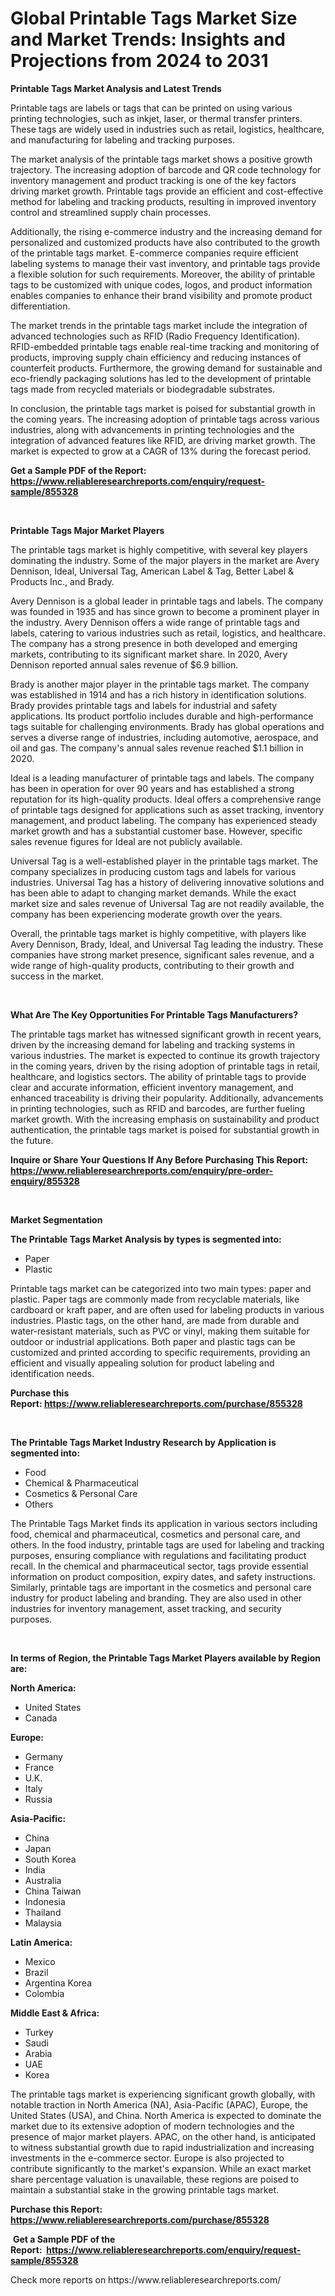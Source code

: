 <p><h1>Global Printable Tags Market Size and Market Trends: Insights and Projections from 2024 to 2031</h1></p><p><strong>Printable Tags Market Analysis and Latest Trends</strong></p>
<p><p>Printable tags are labels or tags that can be printed on using various printing technologies, such as inkjet, laser, or thermal transfer printers. These tags are widely used in industries such as retail, logistics, healthcare, and manufacturing for labeling and tracking purposes.</p><p>The market analysis of the printable tags market shows a positive growth trajectory. The increasing adoption of barcode and QR code technology for inventory management and product tracking is one of the key factors driving market growth. Printable tags provide an efficient and cost-effective method for labeling and tracking products, resulting in improved inventory control and streamlined supply chain processes.</p><p>Additionally, the rising e-commerce industry and the increasing demand for personalized and customized products have also contributed to the growth of the printable tags market. E-commerce companies require efficient labeling systems to manage their vast inventory, and printable tags provide a flexible solution for such requirements. Moreover, the ability of printable tags to be customized with unique codes, logos, and product information enables companies to enhance their brand visibility and promote product differentiation.</p><p>The market trends in the printable tags market include the integration of advanced technologies such as RFID (Radio Frequency Identification). RFID-embedded printable tags enable real-time tracking and monitoring of products, improving supply chain efficiency and reducing instances of counterfeit products. Furthermore, the growing demand for sustainable and eco-friendly packaging solutions has led to the development of printable tags made from recycled materials or biodegradable substrates.</p><p>In conclusion, the printable tags market is poised for substantial growth in the coming years. The increasing adoption of printable tags across various industries, along with advancements in printing technologies and the integration of advanced features like RFID, are driving market growth. The market is expected to grow at a CAGR of 13% during the forecast period.</p></p>
<p><strong>Get a Sample PDF of the Report:&nbsp; <a href="https://www.reliableresearchreports.com/enquiry/request-sample/855328">https://www.reliableresearchreports.com/enquiry/request-sample/855328</a></strong></p>
<p>&nbsp;</p>
<p><strong>Printable Tags Major Market Players</strong></p>
<p><p>The printable tags market is highly competitive, with several key players dominating the industry. Some of the major players in the market are Avery Dennison, Ideal, Universal Tag, American Label & Tag, Better Label & Products Inc., and Brady.</p><p>Avery Dennison is a global leader in printable tags and labels. The company was founded in 1935 and has since grown to become a prominent player in the industry. Avery Dennison offers a wide range of printable tags and labels, catering to various industries such as retail, logistics, and healthcare. The company has a strong presence in both developed and emerging markets, contributing to its significant market share. In 2020, Avery Dennison reported annual sales revenue of $6.9 billion.</p><p>Brady is another major player in the printable tags market. The company was established in 1914 and has a rich history in identification solutions. Brady provides printable tags and labels for industrial and safety applications. Its product portfolio includes durable and high-performance tags suitable for challenging environments. Brady has global operations and serves a diverse range of industries, including automotive, aerospace, and oil and gas. The company's annual sales revenue reached $1.1 billion in 2020.</p><p>Ideal is a leading manufacturer of printable tags and labels. The company has been in operation for over 90 years and has established a strong reputation for its high-quality products. Ideal offers a comprehensive range of printable tags designed for applications such as asset tracking, inventory management, and product labeling. The company has experienced steady market growth and has a substantial customer base. However, specific sales revenue figures for Ideal are not publicly available.</p><p>Universal Tag is a well-established player in the printable tags market. The company specializes in producing custom tags and labels for various industries. Universal Tag has a history of delivering innovative solutions and has been able to adapt to changing market demands. While the exact market size and sales revenue of Universal Tag are not readily available, the company has been experiencing moderate growth over the years.</p><p>Overall, the printable tags market is highly competitive, with players like Avery Dennison, Brady, Ideal, and Universal Tag leading the industry. These companies have strong market presence, significant sales revenue, and a wide range of high-quality products, contributing to their growth and success in the market.</p></p>
<p>&nbsp;</p>
<p><strong>What Are The Key Opportunities For Printable Tags Manufacturers?</strong></p>
<p><p>The printable tags market has witnessed significant growth in recent years, driven by the increasing demand for labeling and tracking systems in various industries. The market is expected to continue its growth trajectory in the coming years, driven by the rising adoption of printable tags in retail, healthcare, and logistics sectors. The ability of printable tags to provide clear and accurate information, efficient inventory management, and enhanced traceability is driving their popularity. Additionally, advancements in printing technologies, such as RFID and barcodes, are further fueling market growth. With the increasing emphasis on sustainability and product authentication, the printable tags market is poised for substantial growth in the future.</p></p>
<p><strong>Inquire or Share Your Questions If Any Before Purchasing This Report: <a href="https://www.reliableresearchreports.com/enquiry/pre-order-enquiry/855328">https://www.reliableresearchreports.com/enquiry/pre-order-enquiry/855328</a></strong></p>
<p>&nbsp;</p>
<p><strong>Market Segmentation</strong></p>
<p><strong>The Printable Tags Market Analysis by types is segmented into:</strong></p>
<p><ul><li>Paper</li><li>Plastic</li></ul></p>
<p><p>Printable tags market can be categorized into two main types: paper and plastic. Paper tags are commonly made from recyclable materials, like cardboard or kraft paper, and are often used for labeling products in various industries. Plastic tags, on the other hand, are made from durable and water-resistant materials, such as PVC or vinyl, making them suitable for outdoor or industrial applications. Both paper and plastic tags can be customized and printed according to specific requirements, providing an efficient and visually appealing solution for product labeling and identification needs.</p></p>
<p><strong>Purchase this Report:&nbsp;<a href="https://www.reliableresearchreports.com/purchase/855328">https://www.reliableresearchreports.com/purchase/855328</a></strong></p>
<p>&nbsp;</p>
<p><strong>The Printable Tags Market Industry Research by Application is segmented into:</strong></p>
<p><ul><li>Food</li><li>Chemical & Pharmaceutical</li><li>Cosmetics & Personal Care</li><li>Others</li></ul></p>
<p><p>The Printable Tags Market finds its application in various sectors including food, chemical and pharmaceutical, cosmetics and personal care, and others. In the food industry, printable tags are used for labeling and tracking purposes, ensuring compliance with regulations and facilitating product recall. In the chemical and pharmaceutical sector, tags provide essential information on product composition, expiry dates, and safety instructions. Similarly, printable tags are important in the cosmetics and personal care industry for product labeling and branding. They are also used in other industries for inventory management, asset tracking, and security purposes.</p></p>
<p>&nbsp;</p>
<p><strong>In terms of Region, the Printable Tags Market Players available by Region are:</strong></p>
<p>
    <p> <strong> North America: </strong>
        <ul>
            <li>United States</li>
            <li>Canada</li>
        </ul>
        </p> 
    <p> <strong> Europe: </strong>
        <ul>
            <li>Germany</li>
            <li>France</li>
            <li>U.K.</li>
            <li>Italy</li>
            <li>Russia</li>
        </ul>
        </p> 
    <p> <strong> Asia-Pacific: </strong>
        <ul>
            <li>China</li>
            <li>Japan</li>
            <li>South Korea</li>
            <li>India</li>
            <li>Australia</li>
            <li>China Taiwan</li>
            <li>Indonesia</li>
            <li>Thailand</li>
            <li>Malaysia</li>
        </ul>
        </p> 
    <p> <strong> Latin America: </strong>
        <ul>
            <li>Mexico</li>
            <li>Brazil</li>
            <li>Argentina Korea</li>
            <li>Colombia</li>
        </ul>
        </p> 
    <p> <strong> Middle East & Africa: </strong>
        <ul>
            <li>Turkey</li>
            <li>Saudi</li>
            <li>Arabia</li>
            <li>UAE</li>
            <li>Korea</li>
        </ul>
    </p>
    </p>
<p><p>The printable tags market is experiencing significant growth globally, with notable traction in North America (NA), Asia-Pacific (APAC), Europe, the United States (USA), and China. North America is expected to dominate the market due to its extensive adoption of modern technologies and the presence of major market players. APAC, on the other hand, is anticipated to witness substantial growth due to rapid industrialization and increasing investments in the e-commerce sector. Europe is also projected to contribute significantly to the market's expansion. While an exact market share percentage valuation is unavailable, these regions are poised to maintain a substantial stake in the growing printable tags market.</p></p>
<p><strong>Purchase this Report: <a href="https://www.reliableresearchreports.com/purchase/855328">https://www.reliableresearchreports.com/purchase/855328</a></strong></p>
<p>&nbsp;<strong>Get a Sample PDF of the Report:&nbsp;&nbsp;<a href="https://www.reliableresearchreports.com/enquiry/request-sample/855328">https://www.reliableresearchreports.com/enquiry/request-sample/855328</a></strong></p>
<p><strong></strong></p>
<p>Check more reports on https://www.reliableresearchreports.com/</p>